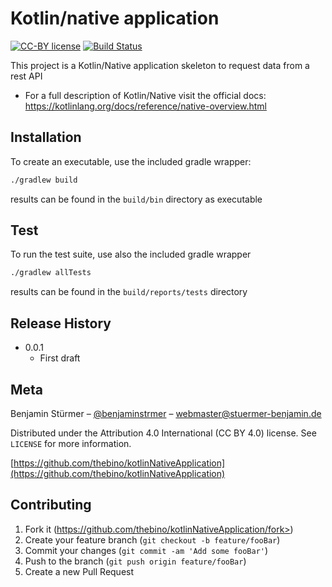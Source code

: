 # Kotlin/native application

[![CC-BY license](https://img.shields.io/badge/License-CC--BY-blue.svg)](https://creativecommons.org/licenses/by-nd/4.0)
[![Build Status](https://travis-ci.org/thebino/kotlinNativeApplication.svg?branch=master)](https://travis-ci.org/thebino/kotlinNativeApplication)

This project is a Kotlin/Native application skeleton to request data from a rest API

 * For a full description of Kotlin/Native visit the official docs:
  https://kotlinlang.org/docs/reference/native-overview.html

## Installation

To create an executable, use the included gradle wrapper:

```sh
./gradlew build
```

results can be found in the `build/bin` directory as executable


## Test

To run the test suite, use also the included gradle wrapper 

```sh
./gradlew allTests
```

results can be found in the `build/reports/tests` directory


## Release History

* 0.0.1
    * First draft

## Meta

Benjamin Stürmer – [@benjaminstrmer](https://twitter.com/benjaminstrmer) – webmaster@stuermer-benjamin.de

Distributed under the Attribution 4.0 International (CC BY 4.0) license. See ``LICENSE`` for more information.

[https://github.com/thebino/kotlinNativeApplication](https://github.com/thebino/kotlinNativeApplication)

## Contributing

1. Fork it (https://github.com/thebino/kotlinNativeApplication/fork>)
2. Create your feature branch (`git checkout -b feature/fooBar`)
3. Commit your changes (`git commit -am 'Add some fooBar'`)
4. Push to the branch (`git push origin feature/fooBar`)
5. Create a new Pull Request
